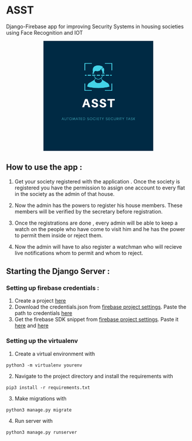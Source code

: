 # ASST
 Django-Firebase app for improving Security Systems in housing societies using Face Recognition and IOT 
 <br>
 
<p align='center'><img src="https://github.com/coldkillerr/ASST_Django/blob/master/ASST.png" alt="ASST" height="300" border="0"></p>

## How to use the app :

1) Get your society registered with the application . Once the society is registered you have the permission to assign one account to every flat in the society as the admin of that house.

2) Now the admin has the powers to register his house members. These members will be verified by the secretary before registration.

3) Once the registrations are done , every admin will be able to keep a watch on the people who have come to visit him and he has the power to permit them inside or reject them.

4) Now the admin will have to also register a watchman who will recieve live notifications whom to permit and whom to reject.





## Starting the Django Server :

### Setting up firebase credentials :
1) Create a project [here](https://console.firebase.google.com/u/0/)
2) Download the credentials.json from  [firebase project settings](https://console.firebase.google.com). Paste the path to credentials 
[here](https://github.com/coldkillerr/ASST_Django/blob/baa2bb5b0f069a424a07a277542d26ce5acb4aa0/ASST/config.py#L9)
3) Get the firebase SDK snippet from  [firebase project settings](https://console.firebase.google.com). Paste it [here](https://github.com/coldkillerr/ASST_Django/blob/baa2bb5b0f069a424a07a277542d26ce5acb4aa0/ASST/config.py#L13) and [here](https://github.com/coldkillerr/ASST_Django/blob/baa2bb5b0f069a424a07a277542d26ce5acb4aa0/templates/firebase_config.js#L5)

### Setting up the virtualenv
1) Create a virtual environment with
``` 
python3 -m virtualenv yourenv
```
2) Navigate to the project directory and install the requirements with 
```
pip3 install -r requirements.txt
```
3) Make migrations with
```
python3 manage.py migrate
```
4) Run server with 
```
python3 manage.py runserver
```
## 


 
